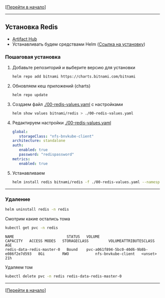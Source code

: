 [[Перейти в начало](../README.md)]

---

## Установка Redis

* [Artifact Hub](https://artifacthub.io/packages/helm/bitnami/redis)
* Устанавливать будем средствами Helm ([Ссылка на установку](../install-helm/README.md))

### Пошаговая установка

1. Добавьте репозиторий и выберите версию для установки
   ```bash
   helm repo add bitnami https://charts.bitnami.com/bitnami
   ```

2. Обновляем кеш приложений (charts)
   ```bash
   helm repo update
   ```

3. Создаем файл [./00-redis-values.yaml](./00-redis-values.yaml) с настройками
   ```bash
   helm show values bitnami/redis > ./00-redis-values.yaml
   ```

4. Редактируем настройки [./00-redis-values.yaml](./00-redis-values.yaml)
   ```yaml
   global:
      storageClass: "nfs-bnvkube-client"
   architecture: standalone
   auth:
      enabled: true
      password: "redispassword"
   metrics:
      enabled: true
   ```

5. Устанавливаем
   ```bash
   helm install redis bitnami/redis -f ./00-redis-values.yaml --namespace redis --create-namespace
   ```

---

### Удаление
   ```bash
   helm uninstall redis -n redis
   ```

Смотрим какие остались тома
   ```bash
   kubectl get pvc -n redis
   ```
   ```
   NAME                        STATUS   VOLUME                                     CAPACITY   ACCESS MODES   STORAGECLASS         VOLUMEATTRIBUTESCLASS   AGE
   redis-data-redis-master-0   Bound    pvc-a061f894-5bc0-40d6-9b8b-e086f2e7d593   8Gi        RWO            nfs-bnvkube-client   <unset>                 21h
   ```

Удаляем том
   ```bash
   kubectl delete pvc -n redis redis-data-redis-master-0
   ```

---

[[Перейти в начало](../README.md)]